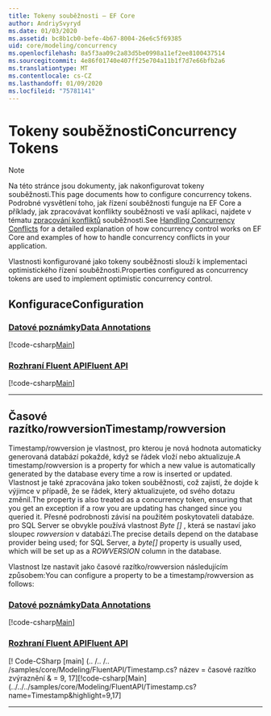 ```yaml
---
title: Tokeny souběžnosti – EF Core
author: AndriySvyryd
ms.date: 01/03/2020
ms.assetid: bc8b1cb0-befe-4b67-8004-26e6c5f69385
uid: core/modeling/concurrency
ms.openlocfilehash: 8a5f3aa09c2a83d5be0998a11ef2ee8100437514
ms.sourcegitcommit: 4e86f01740e407ff25e704a11b1f7d7e66bfb2a6
ms.translationtype: MT
ms.contentlocale: cs-CZ
ms.lasthandoff: 01/09/2020
ms.locfileid: "75781141"
---
```

# <a name="concurrency-tokens"></a><span data-ttu-id="305da-102">Tokeny souběžnosti</span><span class="sxs-lookup"><span data-stu-id="305da-102">Concurrency Tokens</span></span>

> [!NOTE]
> <span data-ttu-id="305da-103">Na této stránce jsou dokumenty, jak nakonfigurovat tokeny souběžnosti.</span><span class="sxs-lookup"><span data-stu-id="305da-103">This page documents how to configure concurrency tokens.</span></span> <span data-ttu-id="305da-104">Podrobné vysvětlení toho, jak řízení souběžnosti funguje na EF Core a příklady, jak zpracovávat konflikty souběžnosti ve vaší aplikaci, najdete v tématu [zpracování konfliktů](../saving/concurrency.md) souběžnosti.</span><span class="sxs-lookup"><span data-stu-id="305da-104">See [Handling Concurrency Conflicts](../saving/concurrency.md) for a detailed explanation of how concurrency control works on EF Core and examples of how to handle concurrency conflicts in your application.</span></span>

<span data-ttu-id="305da-105">Vlastnosti konfigurované jako tokeny souběžnosti slouží k implementaci optimistického řízení souběžnosti.</span><span class="sxs-lookup"><span data-stu-id="305da-105">Properties configured as concurrency tokens are used to implement optimistic concurrency control.</span></span>

## <a name="configuration"></a><span data-ttu-id="305da-106">Konfigurace</span><span class="sxs-lookup"><span data-stu-id="305da-106">Configuration</span></span>

### <a name="data-annotationstabdata-annotations"></a>[<span data-ttu-id="305da-107">Datové poznámky</span><span class="sxs-lookup"><span data-stu-id="305da-107">Data Annotations</span></span>](#tab/data-annotations)

[!code-csharp[Main](../../../samples/core/Modeling/DataAnnotations/Concurrency.cs?name=Concurrency&highlight=5)]

### <a name="fluent-apitabfluent-api"></a>[<span data-ttu-id="305da-108">Rozhraní Fluent API</span><span class="sxs-lookup"><span data-stu-id="305da-108">Fluent API</span></span>](#tab/fluent-api)

[!code-csharp[Main](../../../samples/core/Modeling/FluentAPI/Concurrency.cs?name=Concurrency&highlight=5)]

***

## <a name="timestamprowversion"></a><span data-ttu-id="305da-109">Časové razítko/rowversion</span><span class="sxs-lookup"><span data-stu-id="305da-109">Timestamp/rowversion</span></span>

<span data-ttu-id="305da-110">Timestamp/rowversion je vlastnost, pro kterou je nová hodnota automaticky generovaná databází pokaždé, když se řádek vloží nebo aktualizuje.</span><span class="sxs-lookup"><span data-stu-id="305da-110">A timestamp/rowversion is a property for which a new value is automatically generated by the database every time a row is inserted or updated.</span></span> <span data-ttu-id="305da-111">Vlastnost je také zpracována jako token souběžnosti, což zajistí, že dojde k výjimce v případě, že se řádek, který aktualizujete, od svého dotazu změnil.</span><span class="sxs-lookup"><span data-stu-id="305da-111">The property is also treated as a concurrency token, ensuring that you get an exception if a row you are updating has changed since you queried it.</span></span> <span data-ttu-id="305da-112">Přesné podrobnosti závisí na použitém poskytovateli databáze. pro SQL Server se obvykle používá vlastnost *Byte []* , která se nastaví jako sloupec *rowversion* v databázi.</span><span class="sxs-lookup"><span data-stu-id="305da-112">The precise details depend on the database provider being used; for SQL Server, a *byte[]* property is usually used, which will be set up as a *ROWVERSION* column in the database.</span></span>

<span data-ttu-id="305da-113">Vlastnost lze nastavit jako časové razítko/rowversion následujícím způsobem:</span><span class="sxs-lookup"><span data-stu-id="305da-113">You can configure a property to be a timestamp/rowversion as follows:</span></span>

### <a name="data-annotationstabdata-annotations"></a>[<span data-ttu-id="305da-114">Datové poznámky</span><span class="sxs-lookup"><span data-stu-id="305da-114">Data Annotations</span></span>](#tab/data-annotations)

[!code-csharp[Main](../../../samples/core/Modeling/DataAnnotations/Timestamp.cs?name=Timestamp&highlight=7)]

### <a name="fluent-apitabfluent-api"></a>[<span data-ttu-id="305da-115">Rozhraní Fluent API</span><span class="sxs-lookup"><span data-stu-id="305da-115">Fluent API</span></span>](#tab/fluent-api)

<span data-ttu-id="305da-116">[! Code-CSharp [main] (.. /.. /.. /samples/core/Modeling/FluentAPI/Timestamp.cs? název = časové razítko zvýraznění & = 9, 17]</span><span class="sxs-lookup"><span data-stu-id="305da-116">[!code-csharp[Main](../../../samples/core/Modeling/FluentAPI/Timestamp.cs?name=Timestamp&highlight=9,17]</span></span>

***
